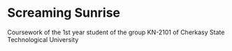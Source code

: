 # Screaming Sunrise

Coursework of the 1st year student of the group KN-2101 of Cherkasy State Technological University

